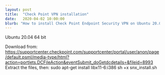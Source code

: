 ```yaml
---
layout: post
title:  "Check Point VPN installation"
date:   2020-04-02 10:00:00
blurb: "How to install Check Point Endpoint Security VPN on Ubuntu 20.04."
---
```



Ubuntu 20.04 64 bit

Download from: https://supportcenter.checkpoint.com/supportcenter/portal/user/anon/page/default.psml/media-type/html?action=portlets.DCFileAction&eventSubmit_doGetdcdetails=&fileid=8993
Extract the files, then:
	sudo apt-get install libx11-6:i386
	sh +x snx_install.sh



